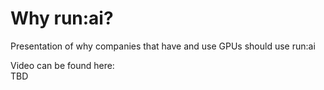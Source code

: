 # Why run:ai?
  
Presentation of why companies that have and use GPUs should use run:ai
  
Video can be found here:  
TBD  